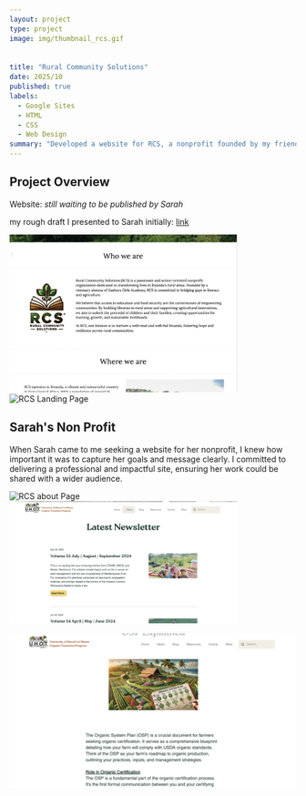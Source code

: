 ```yaml
---
layout: project
type: project
image: img/thumbnail_rcs.gif


title: "Rural Community Solutions"
date: 2025/10
published: true
labels:
  - Google Sites
  - HTML
  - CSS
  - Web Design
summary: "Developed a website for RCS, a nonprofit founded by my friend Sarah Benimana, to support building libraries in Rwanda."
---
```


## Project Overview

Website: *still waiting to be published by Sarah*

my rough draft I presented to Sarah initially:  <a href = "https://rural-cs.github.io/"> link<a>

<p><img src="../img/rcs-whoweare.png" alt="RCS Landing Page" width=400> <img src="../img/rcs-landingpage.gif" alt="RCS Landing Page" width=400></p>

## Sarah's Non Profit

When Sarah came to me seeking a website for her nonprofit, I knew how important it was to capture her goals and message clearly. I committed to delivering a professional and impactful site, ensuring her work could be shared with a wider audience. 


<p><img src="../img/rcs-about.gif" alt="RCS about Page" width="400"> <img src="../img/uhot-newspage.png" alt = "UHOT News Page" width="400"></p>





<p><img src="../img/uhot-osp-explained.png" alt = "UHOT osp explained page" width="599"></p>

